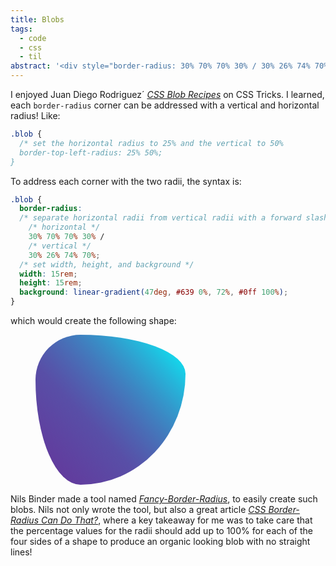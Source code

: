 ```yaml
---
title: Blobs
tags:
  - code
  - css
  - til
abstract: '<div style="border-radius: 30% 70% 70% 30% / 30% 26% 74% 70%; width:10rem; height:10rem; background:linear-gradient(47deg, #639 0%, 72%, #0ff 100%);"  ></div>'
---
```

I enjoyed Juan Diego Rodriguez´ [<cite>CSS Blob Recipes</cite>](https://css-tricks.com/css-blob-recipes) on CSS Tricks. I learned, each  `border-radius` corner can be addressed with a vertical and horizontal radius! Like:

```css
.blob {
  /* set the horizontal radius to 25% and the vertical to 50%
  border-top-left-radius: 25% 50%; 
}
```  

To address each corner with the two radii, the syntax is:

```css
.blob {
  border-radius:
  /* separate horizontal radii from vertical radii with a forward slash */    
    /* horizontal */
    30% 70% 70% 30% /  
    /* vertical */
    30% 26% 74% 70%;
  /* set width, height, and background */  
  width: 15rem;   
  height: 15rem;  
  background: linear-gradient(47deg, #639 0%, 72%, #0ff 100%);
}
```

which would create the following shape: 

<figure>
<div style="border-radius: 30% 70% 70% 30% / 30% 26% 74% 70%; width:15rem; height:15rem; background:linear-gradient(47deg, #639 0%, 72%, #0ff 100%);"  ></div>
</figure>

Nils Binder made a tool named [<cite>Fancy-Border-Radius</cite>](https://9elements.github.io/fancy-border-radius/), to easily create such blobs. Nils not only wrote the tool, but also a great article [<cite>CSS Border-Radius Can Do That?</cite>](https://9elements.com/blog/css-border-radius-can-do-that/), where a key takeaway for me was to take care that the percentage values for the radii should add up to 100% for each of the four sides of a shape to produce an organic looking blob with no straight lines!



